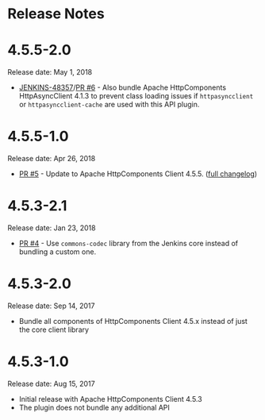Release Notes
===

# 4.5.5-2.0

Release date: May 1, 2018

* [JENKINS-48357](https://issues.jenkins-ci.org/browse/JENKINS-48357)/[PR #6](https://github.com/jenkinsci/apache-httpcomponents-client-4-api-plugin/pull/6) - Also bundle Apache HttpComponents HttpAsyncClient 4.1.3 to prevent class loading issues if `httpasyncclient` or `httpasyncclient-cache` are used with this API plugin.

# 4.5.5-1.0

Release date: Apr 26, 2018

* [PR #5](https://github.com/jenkinsci/apache-httpcomponents-client-4-api-plugin/pull/5) -
Update to Apache HttpComponents Client 4.5.5. ([full changelog](https://github.com/apache/httpcomponents-client/blob/4.5.5/RELEASE_NOTES.txt))

# 4.5.3-2.1

Release date: Jan 23, 2018

* [PR #4](https://github.com/jenkinsci/apache-httpcomponents-client-4-api-plugin/pull/4) -
Use `commons-codec` library from the Jenkins core instead of bundling a custom one.

# 4.5.3-2.0

Release date: Sep 14, 2017

* Bundle all components of HttpComponents Client 4.5.x instead of just the core client library

# 4.5.3-1.0

Release date: Aug 15, 2017

* Initial release with Apache HttpComponents Client 4.5.3
* The plugin does not bundle any additional API

